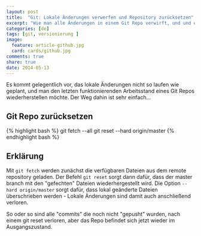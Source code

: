 ```yaml
---
layout: post
title:  "Git: Lokale Änderungen verwerfen und Repository zurücksetzen"
excerpt: "Wie man alle Änderungen in einem Git Repo verwirft, und und es in seinen Ausgangszustand zurücksetzt."
categories: [de]
tags: [git, versionierung ]
image:
  feature: article-github.jpg
  card: cards/github.jpg
comments: true
share: true
date: 2014-05-13
---
```


Es kommt gelegentlich vor, das lokale Änderungen nicht so laufen wie geplant, und man den letzten funktionierenden Arbeitsstand eines Git Repos wiederherstellen möchte. Der Weg dahin ist sehr einfach...

## Git Repo zurücksetzen

{% highlight bash %}
git fetch --all
git reset --hard origin/master
{% endhighlight bash %}

## Erklärung
Mit `git fetch` werden zunächst die verfügbaren Dateien aus dem remote repository geladen.
Der Befehl `git reset` sorgt dann dafür, dass der master branch mit den "gefechten" Dateien wiederhergestellt wird. Die Option `--hard origin/master` sorgt dafür, dass lokal geänderte Dateien überschrieben werden - Lokale Änderungen sind damit auch anschließend verloren.

So oder so sind alle "commits" die noch nicht "gepusht" wurden, nach einem git reset verloren, aber das Repo befindet sich jetzt wieder im Ausgangszustand.
